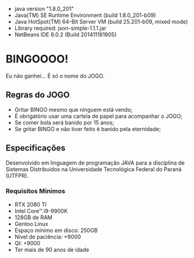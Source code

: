 - java version "1.8.0_201" 
- Java(TM) SE Runtime Environment (build 1.8.0_201-b09)
- Java HotSpot(TM) 64-Bit Server VM (build 25.201-b09, mixed mode)
- Library required: json-simple-1.1.1.jar
- NetBeans IDE 8.0.2 (Build 201411181905)

# BINGOOOO!

Eu não ganhei... É só o nome do JOGO.


## Regras do JOGO

- Gritar BINGO mesmo que ninguem está vendo;
- É obrigatório usar uma cartela de papel para acompanhar o JOGO;
- Se comer bola será banido por 15 anos;
- Se gritar BINGO e não tiver feito é banido pela eternidade;

## Especificações

Desenvolvido em linguagem de programação JAVA para a disciplina de Sistemas Distribuidos na Universidade Tecnológica Federal do Paraná (UTFPR).

### Requisitos Mínimos
- RTX 2080 TI
- Intel Core™ i9-9900K
- 128GB de RAM
- Gentoo Linux
- Espaço mínimo em disco: 250GB
- Nível de paciência: +9000
- QI: +9000
- Ter mais de 90 anos de idade
